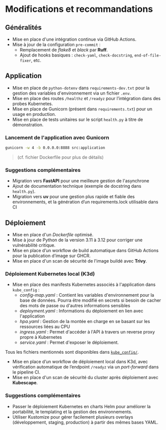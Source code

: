 # Modifications et recommandations

## Généralités

- Mise en place d'une intégration continue via GitHub Actions.
- Mise à jour de la configuration `pre-commit` :
    - Remplacement de *flake8* et *black* par **Ruff**.
    - Ajout de hooks basiques : `check-yaml`, `check-docstring`, `end-of-file-fixer`, etc.

## Application

- Mise en place de `python-dotenv` dans `requirements-dev.txt` pour la gestion des variables d'environnement via un fichier `.env`.
- Mise en place des routes `/healthz` et `/readyz` pour l’intégration dans des probes Kubernetes.
- Mise en place de Gunicorn (présent dans `requirements.txt`) pour un usage en production.
- Mise en place de tests unitaires sur le script `health.py` à titre de démonstration.

### Lancement de l'application avec Gunicorn

```bash
gunicorn -w 4 -b 0.0.0.0:8888 src:application
```
> (cf. fichier Dockerfile pour plus de détails)

### Suggestions complémentaires

- Migration vers __FastAPI__ pour une meilleure gestion de l'asynchrone
- Ajout de documentation technique (exemple de docstring dans `health.py`).
- Migration vers __uv__ pour une gestion plus rapide et fiable des environnements, et la génération d’un requirements.lock utilisable dans CI

## Déploiement

- Mise en place d'un _Dockerfile_ optimisé.
- Mise à jour de Python de la version 3.11 à 3.12 pour corriger une vulnérabilité critique.
- Mise en place d’un workflow de build automatique dans GitHub Actions pour la publication d’image sur GHCR.
- Mise en place d'un scan de sécurité de l'image buildé avec __Trivy__.

### Déploiement Kubernetes local (K3d)

- Mise en place des manifests Kubernetes associés à l'application dans `kube_config` :
    - _config-map.yaml_ : Contient les variables d'environnement pour la base de données. Pourra être modifié en secrets si besoin de cacher des mots de passe ou d'autres informations sensibles
    - _deployment.yaml_ : Informations du déploiement en lien avec l'application
    - _hpa.yaml_ : Gestion de la montée en charge en se basant sur les ressources liées au CPU
    - _ingress.yaml_ : Permet d'accéder à l'API à travers un reverse proxy propre à Kubernetes
    - _service.yaml_ : Permet d'exposer le déploiement.

Tous les fichiers mentionnés sont disponibles dans [`kube_config/`](kube_config/).
- Mise en place d’un workflow de déploiement local dans K3d, avec vérification automatique de l’endpoint `/readyz` via un _port-forward_ dans le pipeline CI.
- Mise en place d'un scan de sécurité du cluster après déploiement avec __Kubescape__.

### Suggestions complémentaires

- Passer le déploiement Kubernetes en charts Helm pour améliorer la portabilité, le templating et la gestion des environnements.
- Utiliser Kustomize pour gérer facilement plusieurs overlays (développement, staging, production) à partir des mêmes bases YAML.
